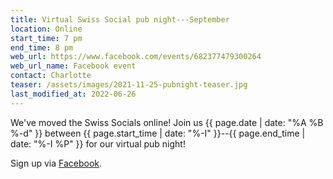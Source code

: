 ```yaml
---
title: Virtual Swiss Social pub night---September
location: Online
start_time: 7 pm
end_time: 8 pm
web_url: https://www.facebook.com/events/682377479300264
web_url_name: Facebook event
contact: Charlotte
teaser: /assets/images/2021-11-25-pubnight-teaser.jpg
last_modified_at: 2022-06-26
---
```


We've moved the Swiss Socials online! Join us {{ page.date | date: "%A %B %-d"
}} between {{ page.start_time | date: "%-I" }}--{{ page.end_time | date: "%-I
%P" }} for our virtual pub night!

Sign up via [Facebook].

[facebook]: <{{ page.web_url }}>
